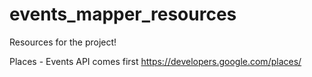 events_mapper_resources
=======================

Resources for the project!

Places - Events API comes first
https://developers.google.com/places/
